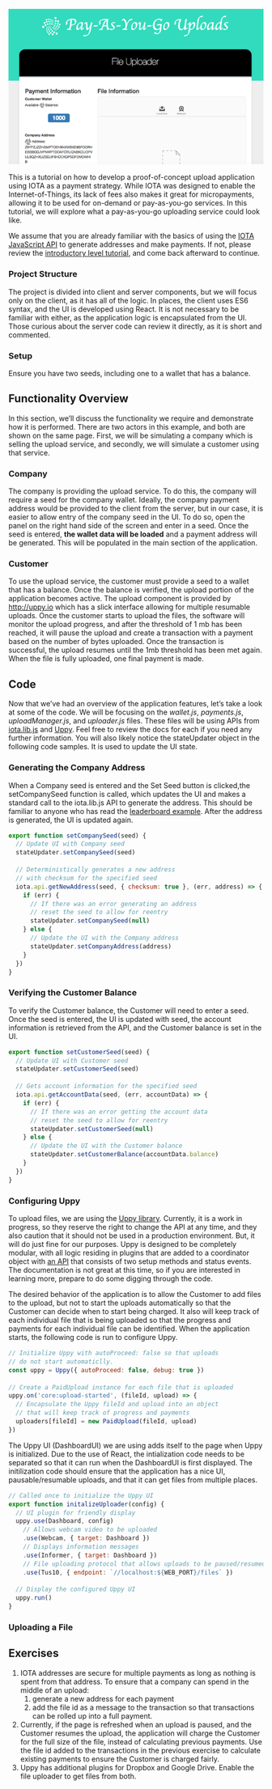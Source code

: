 ![PoC Overview](./images/poc-overview.png)

This is a tutorial on how to develop a proof-of-concept upload application using IOTA as a payment strategy. While IOTA was designed to enable the Internet-of-Things, its lack of fees also makes it great for micropayments, allowing it to be used for on-demand or pay-as-you-go services. In this tutorial, we will explore what a pay-as-you-go uploading service could look like.

We assume that you are already familiar with the basics of using the [IOTA JavaScript API](https://github.com/iotaledger/iota.lib.js) to generate addresses and make payments. If not, please review the [introductory level tutorial](https://learn.iota.org/tutorial/payments-and-messaging-leaderboard), and come back afterward to continue.

### Project Structure
The project is divided into client and server components, but we will focus only on the client, as it has all of the logic. In places, the client uses ES6 syntax, and the UI is developed using React. It is not necessary to be familiar with either, as the application logic is encapsulated from the UI. Those curious about the server code can review it directly, as it is short and commented.

### Setup
Ensure you have two seeds, including one to a wallet that has a balance.

## Functionality Overview
In this section, we’ll discuss the functionality we require and demonstrate how it is performed. There are two actors in this example, and both are shown on the same page. First, we will be simulating a company which is selling the upload service, and secondly, we will simulate a customer using that service.

### Company
The company is providing the upload service. To do this, the company will require a seed for the company wallet. Ideally, the company payment address would be provided to the client from the server, but in our case, it is easier to allow entry of the company seed in the UI. To do so, open the panel on the right hand side of the screen and enter in a seed.
Once the seed is entered, **the wallet data will be loaded** and a payment address will be generated. This will be populated in the main section of the application.

### Customer
To use the upload service, the customer must provide a seed to a wallet that has a balance. Once the balance is verified, the upload portion of the application becomes active. The upload component is provided by http://uppy.io which has a slick interface allowing for multiple resumable uploads. Once the customer starts to upload the files, the software will monitor the upload progress, and after the threshold of 1 mb has been reached, it will pause the upload and create a transaction with a payment based on the number of bytes uploaded. Once the transaction is successful, the upload resumes until the 1mb threshold has been met again. When the file is fully uploaded, one final payment is made. 

## Code
Now that we’ve had an overview of the application features, let’s take a look at some of the code. We will be focusing on the _wallet.js_, _payments.js_, _uploadManager.js_, and _uploader.js_ files. These files will be using APIs from [iota.lib.js](https://github.com/iotaledger/iota.lib.js) and [Uppy](https://github.com/transloadit/uppy). Feel free to review the docs for each if you need any further information. You will also likely notice the stateUpdater object in the following code samples. It is used to update the UI state.

### Generating the Company Address
When a Company seed is entered and the Set Seed button is clicked,the setCompanySeed function is called, which updates the UI and makes a standard call to the iota.lib.js API to generate the address. This should be familiar to anyone who has read the [leaderboard example](https://learn.iota.org/tutorial/payments-and-messaging-leaderboard). After the address is generated, the UI is updated again.

```javascript
export function setCompanySeed(seed) {
  // Update UI with Company seed
  stateUpdater.setCompanySeed(seed)

  // Deterministically generates a new address 
  // with checksum for the specified seed
  iota.api.getNewAddress(seed, { checksum: true }, (err, address) => {
    if (err) {
      // If there was an error generating an address
      // reset the seed to allow for reentry
      stateUpdater.setCompanySeed(null)
    } else {
      // Update the UI with the Company address
      stateUpdater.setCompanyAddress(address)
    }
  })
}
```

### Verifying the Customer Balance
To verify the Customer balance, the Customer will need to enter a seed. Once the seed is entered, the UI is updated with seed, the account information is retrieved from the API, and the Customer balance is set in the UI.

```javascript
export function setCustomerSeed(seed) {
  // Update UI with Customer seed
  stateUpdater.setCustomerSeed(seed)

  // Gets account information for the specified seed
  iota.api.getAccountData(seed, (err, accountData) => {
    if (err) {
      // If there was an error getting the account data
      // reset the seed to allow for reentry
      stateUpdater.setCustomerSeed(null)
    } else {
      // Update the UI with the Customer balance
      stateUpdater.setCustomerBalance(accountData.balance)
    }
  })
}
```

### Configuring Uppy
To upload files, we are using the [Uppy library](https://uppy.io/). Currently, it is a work in progress, so they reserve the right to change the API at any time, and they also caution that it should not be used in a production environment. But, it will do just fine for our purposes. Uppy is designed to be completely modular, with all logic residing in plugins that are added to a coordinator object with [an API](https://uppy.io/api/) that consists of two setup methods and status events. The documentation is not great at this time, so if you are interested in learning more, prepare to do some digging through the code.

The desired behavior of the application is to allow the Customer to add files to the upload, but not to start the uploads automatically so that the Customer can decide when to start being charged. It also will keep track of each individual file that is being uploaded so that the progress and payments for each individual file can be identified. When the application starts, the following code is run to configure Uppy.

```javascript
// Initialize Uppy with autoProceed: false so that uploads
// do not start automaticlly.
const uppy = Uppy({ autoProceed: false, debug: true })

// Create a PaidUpload instance for each file that is uploaded
uppy.on('core:upload-started', (fileId, upload) => {
  // Encapsulate the Uppy fileId and upload into an object
  // that will keep track of progress and payments
  uploaders[fileId] = new PaidUpload(fileId, upload)
})
```

The Uppy UI (DashboardUI) we are using adds itself to the page when Uppy is initialized. Due to the use of React, the intialization code needs to be separated so that it can run when the DashboardUI is first displayed. The initilization code should ensure that the application has a nice UI, pausable/resumable uploads, and that it can get files from multiple places.

```javascript
// Called once to initialize the Uppy UI
export function initalizeUploader(config) {
  // UI plugin for friendly display
  uppy.use(Dashboard, config)
    // Allows webcam video to be uploaded
    .use(Webcam, { target: Dashboard })
    // Displays information messages
    .use(Informer, { target: Dashboard })
    // File uploading protocol that allows uploads to be paused/resumed
    .use(Tus10, { endpoint: `//localhost:${WEB_PORT}/files` })

  // Display the configured Uppy UI
  uppy.run()
}
```


### Uploading a File




## Exercises
1.	IOTA addresses are secure for multiple payments as long as nothing is spent from that address. To ensure that a company can spend in the middle of an upload:
    1.	generate a new address for each payment
    1.	add the file id as a message to the transaction so that transactions can be rolled up into a full payment.
1.	Currently, if the page is refreshed when an upload is paused, and the Customer resumes the upload, the application will charge the Customer for the full size of the file, instead of calculating previous payments. Use the file id added to the transactions in the previous exercise to calculate existing payments to ensure the Customer is charged fairly.
1. Uppy has additional plugins for Dropbox and Google Drive. Enable the file uploader to get files from both.

